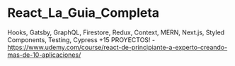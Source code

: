 # React_La_Guia_Completa
Hooks, Gatsby, GraphQL, Firestore, Redux, Context, MERN, Next.js, Styled Components, Testing, Cypress +15 PROYECTOS! - https://www.udemy.com/course/react-de-principiante-a-experto-creando-mas-de-10-aplicaciones/
